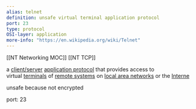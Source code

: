 ```yaml
---
alias: telnet
definition: unsafe virtual terminal application protocol
port: 23
type: protocol
OSI-layer: application
more-info: "https://en.wikipedia.org/wiki/Telnet"
---
```

[[NT Networking MOC]]
[[NT TCP]]

a [client/server](https://en.wikipedia.org/wiki/Client%E2%80%93server_model "Client–server model") [application protocol](https://en.wikipedia.org/wiki/Application_layer "Application layer") that provides access to 
virtual [terminals](https://en.wikipedia.org/wiki/Computer_terminal "Computer terminal") of [remote systems](https://en.wikipedia.org/wiki/Remote_system "Remote system") on [local area networks](https://en.wikipedia.org/wiki/Local_area_network "Local area network") or the [Interne](https://en.wikipedia.org/wiki/Internet)

unsafe because not encrypted

port: 23